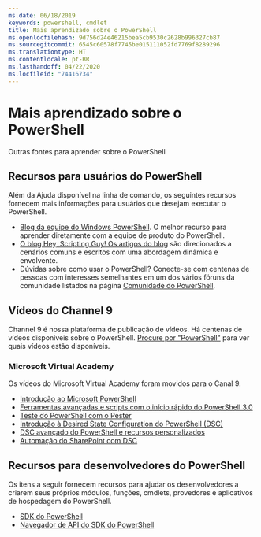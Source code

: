 ```yaml
---
ms.date: 06/18/2019
keywords: powershell, cmdlet
title: Mais aprendizado sobre o PowerShell
ms.openlocfilehash: 9d756d24e46215bea5cb9530c2628b996327cb87
ms.sourcegitcommit: 6545c60578f7745be015111052fd7769f8289296
ms.translationtype: HT
ms.contentlocale: pt-BR
ms.lasthandoff: 04/22/2020
ms.locfileid: "74416734"
---
```

# <a name="more-powershell-learning"></a>Mais aprendizado sobre o PowerShell

Outras fontes para aprender sobre o PowerShell

## <a name="resources-for-powershell-users"></a>Recursos para usuários do PowerShell

Além da Ajuda disponível na linha de comando, os seguintes recursos fornecem mais informações para usuários que desejam executar o PowerShell.

- [Blog da equipe do Windows PowerShell](https://devblogs.microsoft.com/powershell/). O melhor recurso para aprender diretamente com a equipe de produto do PowerShell.
- [O blog Hey, Scripting Guy! Os artigos do blog](https://devblogs.microsoft.com/scripting/) são direcionados a cenários comuns e escritos com uma abordagem dinâmica e envolvente.
- Dúvidas sobre como usar o PowerShell? Conecte-se com centenas de pessoas com interesses semelhantes em um dos vários fóruns da comunidade listados na página [Comunidade do PowerShell](/powershell/#pivot=main&panel=community).

## <a name="channel-9-videos"></a>Vídeos do Channel 9

Channel 9 é nossa plataforma de publicação de vídeos. Há centenas de vídeos disponíveis sobre o PowerShell. [Procure por "PowerShell"](https://channel9.msdn.com/Search?term=PowerShell&sortBy=top-rated) para ver quais vídeos estão disponíveis.

### <a name="microsoft-virtual-academy"></a>Microsoft Virtual Academy

Os vídeos do Microsoft Virtual Academy foram movidos para o Canal 9.

- [Introdução ao Microsoft PowerShell](https://channel9.msdn.com/Series/Getting-Started-with-Microsoft-PowerShell)
- [Ferramentas avançadas e scripts com o início rápido do PowerShell 3.0](https://channel9.msdn.com/Series/Advanced-Tools-and-Scripting-with-PowerShell-3.0-Jump-Start)
- [Teste do PowerShell com o Pester](https://channel9.msdn.com/Series/Testing-PowerShell-with-Pester)
- [Introdução à Desired State Configuration do PowerShell (DSC)](https://channel9.msdn.com/Series/Getting-Started-with-PowerShell-DSC)
- [DSC avançado do PowerShell e recursos personalizados](https://channel9.msdn.com/Series/Advanced-PowerShell-DSC-and-Custom-Resources)
- [Automação do SharePoint com DSC](https://channel9.msdn.com/Series/SharePoint-Automation-with-DSC)

## <a name="resources-for-powershell-developers"></a>Recursos para desenvolvedores do PowerShell

Os itens a seguir fornecem recursos para ajudar os desenvolvedores a criarem seus próprios módulos, funções, cmdlets, provedores e aplicativos de hospedagem do PowerShell.

- [SDK do PowerShell](/powershell/scripting/developer/windows-powershell)
- [Navegador de API do SDK do PowerShell](/dotnet/api/system.management.automation)
